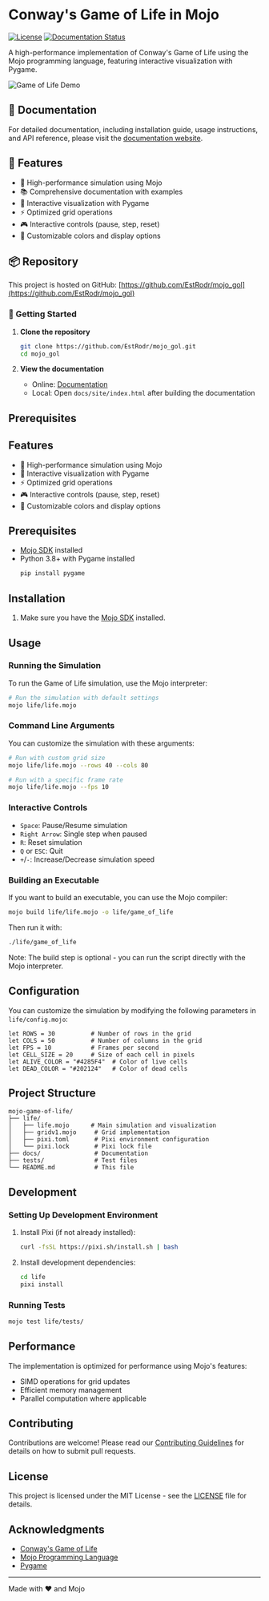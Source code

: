 # Conway's Game of Life in Mojo

[![License](https://img.shields.io/badge/License-MIT-blue.svg)](https://opensource.org/licenses/MIT)
[![Documentation Status](https://img.shields.io/badge/docs-latest-brightgreen.svg)](https://EstRodr.github.io/mojo_gol/)

A high-performance implementation of Conway's Game of Life using the Mojo programming language, featuring interactive visualization with Pygame.

![Game of Life Demo](https://upload.wikimedia.org/wikipedia/commons/e/e5/Gospers_glider_gun.gif)

## 📖 Documentation

For detailed documentation, including installation guide, usage instructions, and API reference, please visit the [documentation website](https://EstRodr.github.io/mojo_gol/).

## 🌟 Features

- 🚀 High-performance simulation using Mojo
- 📚 Comprehensive documentation with examples
- 🎨 Interactive visualization with Pygame
- ⚡ Optimized grid operations
- 🎮 Interactive controls (pause, step, reset)
- 🎨 Customizable colors and display options

## 📦 Repository

This project is hosted on GitHub: [https://github.com/EstRodr/mojo_gol](https://github.com/EstRodr/mojo_gol)

### 🚀 Getting Started

1. **Clone the repository**
   ```bash
   git clone https://github.com/EstRodr/mojo_gol.git
   cd mojo_gol
   ```

2. **View the documentation**
   - Online: [Documentation](https://EstRodr.github.io/mojo_gol/)
   - Local: Open `docs/site/index.html` after building the documentation

## Prerequisites

## Features

- 🚀 High-performance simulation using Mojo
- 🎨 Interactive visualization with Pygame
- ⚡ Optimized grid operations
- 🎮 Interactive controls (pause, step, reset)
- 🎨 Customizable colors and display options

## Prerequisites

- [Mojo SDK](https://docs.modular.com/mojo/) installed
- Python 3.8+ with Pygame installed
  ```bash
  pip install pygame
  ```

## Installation

1. Make sure you have the [Mojo SDK](https://developer.modular.com/get-started) installed.

## Usage

### Running the Simulation

To run the Game of Life simulation, use the Mojo interpreter:

```bash
# Run the simulation with default settings
mojo life/life.mojo
```

### Command Line Arguments

You can customize the simulation with these arguments:

```bash
# Run with custom grid size
mojo life/life.mojo --rows 40 --cols 80

# Run with a specific frame rate
mojo life/life.mojo --fps 10
```

### Interactive Controls

- `Space`: Pause/Resume simulation
- `Right Arrow`: Single step when paused
- `R`: Reset simulation
- `Q` or `ESC`: Quit
- `+`/`-`: Increase/Decrease simulation speed

### Building an Executable

If you want to build an executable, you can use the Mojo compiler:

```bash
mojo build life/life.mojo -o life/game_of_life
```

Then run it with:
```bash
./life/game_of_life
```

Note: The build step is optional - you can run the script directly with the Mojo interpreter.

## Configuration

You can customize the simulation by modifying the following parameters in `life/config.mojo`:

```mojo
let ROWS = 30          # Number of rows in the grid
let COLS = 50          # Number of columns in the grid
let FPS = 10           # Frames per second
let CELL_SIZE = 20     # Size of each cell in pixels
let ALIVE_COLOR = "#4285F4"  # Color of live cells
let DEAD_COLOR = "#202124"   # Color of dead cells
```

## Project Structure

```
mojo-game-of-life/
├── life/
│   ├── life.mojo      # Main simulation and visualization
│   ├── gridv1.mojo     # Grid implementation
│   ├── pixi.toml       # Pixi environment configuration
│   └── pixi.lock       # Pixi lock file
├── docs/               # Documentation
├── tests/              # Test files
└── README.md           # This file
```

## Development

### Setting Up Development Environment

1. Install Pixi (if not already installed):
   ```bash
   curl -fsSL https://pixi.sh/install.sh | bash
   ```

2. Install development dependencies:
   ```bash
   cd life
   pixi install
   ```

### Running Tests

```bash
mojo test life/tests/
```

## Performance

The implementation is optimized for performance using Mojo's features:
- SIMD operations for grid updates
- Efficient memory management
- Parallel computation where applicable

## Contributing

Contributions are welcome! Please read our [Contributing Guidelines](CONTRIBUTING.md) for details on how to submit pull requests.

## License

This project is licensed under the MIT License - see the [LICENSE](LICENSE) file for details.

## Acknowledgments

- [Conway's Game of Life](https://en.wikipedia.org/wiki/Conway%27s_Game_of_Life)
- [Mojo Programming Language](https://docs.modular.com/mojo/)
- [Pygame](https://www.pygame.org/)

---

Made with ❤️ and Mojo

